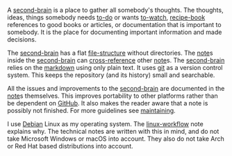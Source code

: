 A [second-brain](second-brain.md) is a place to gather all somebody's thoughts.
The thoughts, ideas, things somebody needs [to-do](to-do.md) or wants [to-watch](to-watch.md), [recipe-book](recipe-book.md) references to good books or articles, or documentation that is important to somebody.
It is the place for documenting important information and made decisions.

The [second-brain](second-brain.md) has a flat [file-structure](file-structure.md) without directories.
The [note](note.md)s inside the [second-brain](second-brain.md) can [cross-reference](cross-reference.md) other [note](note.md)s.
The [second-brain](second-brain.md) relies on the [markdown](markdown.md) using only plain text.
It uses [git](git.md) as a version control system.
This keeps the repository (and its history) small and searchable.

All the issues and improvements to the [second-brain](second-brain.md) are documented in the [note](note.md)s themselves.
This improves portability to other platforms rather than be dependent on [GitHub](https://github.com/).
It also makes the reader aware that a note is possibly not finished.
For more guidelines see [maintaining](maintaining.md).

I use [Debian](https://www.debian.org/) Linux as my operating system.
The [linux-workflow](linux-workflow.md) note explains why.
The technical notes are written with this in mind, and do not take Microsoft Windows or macOS into account.
They also do not take Arch or Red Hat based distributions into account.
